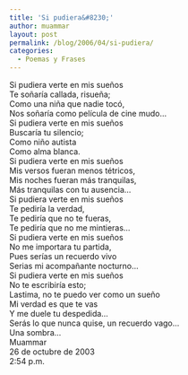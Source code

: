 ```yaml
---
title: 'Si pudiera&#8230;'
author: muammar
layout: post
permalink: /blog/2006/04/si-pudiera/
categories:
  - Poemas y Frases
---
```

Si pudiera verte en mis sueños  
Te soñaría callada, risueña;  
Como una niña que nadie tocó,  
Nos soñaría como película de cine mudo…  
Si pudiera verte en mis sueños  
Buscaría tu silencio;  
Como niño autista  
Como alma blanca.  
Si pudiera verte en mis sueños  
Mis versos fueran menos tétricos,  
Mis noches fueran más tranquilas,  
Más tranquilas con tu ausencia…  
Si pudiera verte en mis sueños  
Te pediría la verdad,  
Te pediría que no te fueras,  
Te pediría que no me mintieras…  
Si pudiera verte en mis sueños  
No me importara tu partida,  
Pues serías un recuerdo vivo  
Serias mi acompañante nocturno…  
Si pudiera verte en mis sueños  
No te escribiría esto;  
Lastima, no te puedo ver como un sueño  
Mi verdad es que te vas  
Y me duele tu despedida…  
Serás lo que nunca quise, un recuerdo vago…  
Una sombra…  
Muammar  
26 de octubre de 2003  
2:54 p.m.